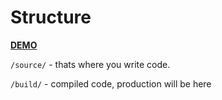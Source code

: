 Structure
=============
[**DEMO**](https://makecode.github.io/boolberry/build/)

`/source/` - thats where you write code.

`/build/` - compiled code, production will be here